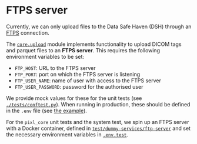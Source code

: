 # FTPS server

Currently, we can only upload files to the Data Safe Haven (DSH) through an
[FTPS](https://en.wikipedia.org/wiki/FTPS) connection.

The [`core.upload`](../../pixl_core/src/core/upload.py) module implements functionality to upload
DICOM tags and parquet files to an **FTPS server**. This requires the following environment
variables to be set:

-   `FTP_HOST`: URL to the FTPS server
-   `FTP_PORT`: port on which the FTPS server is listening
-   `FTP_USER_NAME`: name of user with access to the FTPS server
-   `FTP_USER_PASSWORD`: password for the authorised user

We provide mock values for these for the unit tests (see
[`./tests/conftest.py`](./tests/conftest.py)). When running in production, these should be defined
in the `.env` file (see [the example](../.env.sample)).

For the `pixl_core` unit tests and the system test, we spin up an FTPS server with a Docker
container, defined in [`test/dummy-services/ftp-server`](../../test/dummy-services/ftp-server/) and
set the necessary environment variables in [`.env.test`](../../test/.env.test).
